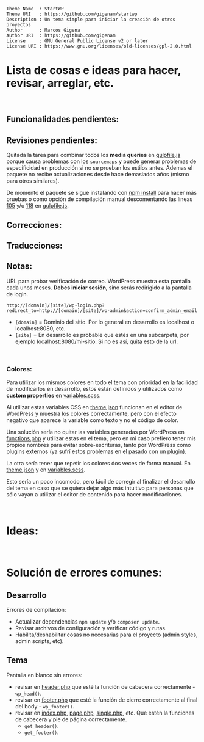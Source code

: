 ```
Theme Name  : StartWP
Theme URI   : https://github.com/gigenam/startwp
Description : Un tema simple para iniciar la creación de otros proyectos
Author      : Marcos Gigena
Author URI  : https://github.com/gigenam
License     : GNU General Public License v2 or later
License URI : https://www.gnu.org/licenses/old-licenses/gpl-2.0.html
```

# Lista de cosas e ideas para hacer, revisar, arreglar, etc.

<br>

## Funcionalidades pendientes:

## Revisiones pendientes:

Quitada la tarea para combinar todos los **media queries** en [gulpfile.js](./gulpfile.js#L99)
porque causa problemas con los `sourcemaps` y puede generar problemas de
especificidad en producción si no se prueban los estilos antes. Ademas el paquete
no recibe actualizaciones desde hace demasiados años (mismo para otros similares).

De momento el paquete se sigue instalando con [npm install](./package.json#L40)
para hacer más pruebas o como opción de compilación manual descomentando las
lineas [105](./gulpfile.js#L105) y/o [118](./gulpfile.js#L118) en [gulpfile.js](./gulpfile.js#L99).

## Correcciones:

## Traducciones:

## Notas:

URL para probar verificación de correo. WordPress muestra esta pantalla cada unos
meses. **Debes iniciar sesión**, sino serás redirigido a la pantalla de login.

`http://[domain]/[site]/wp-login.php?redirect_to=http://[domain]/[site]/wp-admin&action=confirm_admin_email`

- `[domain]` = Dominio del sitio. Por lo general en desarrollo es localhost o
  localhost:8080, etc.
- `[site]` = En desarrollo es probable que estés en una subcarpeta, por ejemplo
  localhost:8080/mi-sitio. Si no es así, quita esto de la url.

<br>

### Colores:

Para utilizar los mismos colores en todo el tema con prioridad en la facilidad de
modificarlos en desarrollo, estos están definidos y utilizados como **custom properties**
en [variables.scss](app/assets/scss/abstracts/_variables.scss#L64).

Al utilizar estas variables CSS en [theme.json](app/theme.json#L14) funcionan en
el editor de WordPress y muestra los colores correctamente, pero con el efecto
negativo que aparece la variable como texto y no el código de color.

Una solución sería no quitar las variables generadas por WordPress en [functions.php](app/functions.php#L54)
y utilizar estas en el tema, pero en mi caso prefiero tener mis propios nombres
para evitar sobre-escrituras, tanto por WordPress como plugins externos (ya sufrí
estos problemas en el pasado con un plugin).

La otra sería tener que repetir los colores dos veces de forma manual. En
[theme.json](app/theme.json#L14) y en [variables.scss](app/assets/scss/abstracts/_variables.scss#L44).

Esto sería un poco incomodo, pero fácil de corregir al finalizar el desarrollo
del tema en caso que se quiera dejar algo más intuitivo para personas que sólo
vayan a utilizar el editor de contenido para hacer modificaciones.

<br>

# Ideas:

<br>

# Solución de errores comunes:

## Desarrollo

Errores de compilación:

- Actualizar dependencias `npm update` y/o `composer update`.
- Revisar archivos de configuración y verificar código y rutas.
- Habilita/deshabilitar cosas no necesarias para el proyecto (admin styles,
  admin scripts, etc).

## Tema

Pantalla en blanco sin errores:

- revisar en [header.php](./app/header.php) que esté la función de cabecera
  correctamente - `wp_head()`.
- revisar en [footer.php](./app/footer.php) que esté la función de cierre
  correctamente al final del body - `wp_footer()`.
- revisar en [index.php](./app/index.php), [page.php](./app/page.php),
  [single.php](./app/single.php), etc. Que estén la funciones de cabecera y pie
  de página correctamente.
  - `get_header()`.
  - `get_footer()`.
